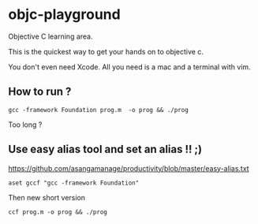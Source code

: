 # objc-playground
Objective C learning area.

This is the quickest way to get your hands on to objective c. 

You don't even need Xcode. 
All you need is a mac and a terminal with vim.

## How to run ?

```
gcc -framework Foundation prog.m  -o prog && ./prog
```
Too long ?

## Use easy alias tool and set an alias !! ;)

https://github.com/asangamanage/productivity/blob/master/easy-alias.txt

```
aset gccf "gcc -framework Foundation"
```

Then new short version
```
ccf prog.m -o prog && ./prog
```
